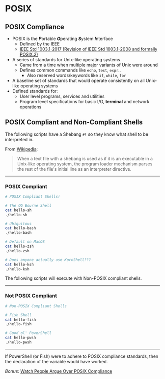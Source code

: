 # POSIX

## POSIX Compliance

- POSIX is the ***P***ortable ***O***perating ***S***ystem ***I***nterface
  * Defined by the IEEE
  * [IEEE Std 1003.1-2017 (Revision of IEEE Std 1003.1-2008 and formally POSIX.2)](https://pubs.opengroup.org/onlinepubs/9699919799/utilities/V3_chap02.html#tag_18)
- A series of standards for Unix-like operating systems
  * Came from a time when multiple major variants of Unix were around
  * Defines common commands like `echo`, `test`, `expr`..
    + Also reserved words/keywords like `if`, `while`, `for`
- A baseline set of standards that would operate consistently on all Unix-like operating systems
- Defined standards for:
  * User level programs, services and utilities
  * Program level specifications for basic I/O, **terminal** and network operations

## POSIX Compliant and Non-Compliant Shells

The following scripts have a Shebang `#!` so they know what shell to be interpreted in.

From [Wikipedia](https://en.wikipedia.org/wiki/Shebang_(Unix)):

> When a text file with a shebang is used as if it is an executable in a Unix-like operating system,
> the program loader mechanism parses the rest of the file's initial line as an interpreter directive. 

---

### POSIX Compliant

```bash
# POSIX Compliant Shells!

# The OG Bourne Shell
cat hello-sh
./hello-sh

# Ubiquitous
cat hello-bash
./hello-bash

# Default on MacOS
cat hello-zsh
./hello-zsh

# Does anyone actually use KornShell???
cat hello-ksh
./hello-ksh
```

The following scripts will execute with Non-POSIX compliant shells.

---

### Not POSIX Compliant

```bash
# Non-POSIX Compliant Shells

# Fish Shell
cat hello-fish
./hello-fish

# Good ol' PowerShell
cat hello-pwsh
./hello-pwsh
```

---

If PowerShell (or Fish) were to adhere to POSIX compliance standards, 
then the declaration of the variable would have worked.

*Bonus*: [Watch People Argue Over POSIX Compliance](https://news.ycombinator.com/item?id=26744919)
